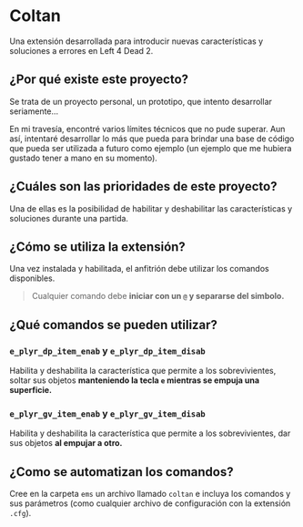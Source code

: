 # Coltan

Una extensión desarrollada para introducir nuevas características y soluciones a errores en Left 4 Dead 2.

## ¿Por qué existe este proyecto?

Se trata de un proyecto personal, un prototipo, que intento desarrollar seriamente…

En mi travesía, encontré varios límites técnicos que no pude superar. Aun así, intentaré desarrollar lo más que pueda para brindar una base de código que pueda ser utilizada a futuro como ejemplo (un ejemplo que me hubiera gustado tener a mano en su momento).

## ¿Cuáles son las prioridades de este proyecto?

Una de ellas es la posibilidad de habilitar y deshabilitar las características y soluciones durante una partida.

## ¿Cómo se utiliza la extensión?

Una vez instalada y habilitada, el anfitrión debe utilizar los comandos disponibles.

> Cualquier comando debe **iniciar con un `@` y separarse del simbolo.**

## ¿Qué comandos se pueden utilizar?

### `e_plyr_dp_item_enab` y `e_plyr_dp_item_disab`

Habilita y deshabilita la característica que permite a los sobrevivientes, soltar sus objetos **manteniendo la tecla `e` mientras se empuja una superficie.**

### `e_plyr_gv_item_enab` y `e_plyr_gv_item_disab`

Habilita y deshabilita la característica que permite a los sobrevivientes, dar sus objetos **al empujar a otro.**

## ¿Como se automatizan los comandos?

Cree en la carpeta `ems` un archivo llamado `coltan` e incluya los comandos y sus parámetros (como cualquier archivo de configuración con la extensión `.cfg`).
